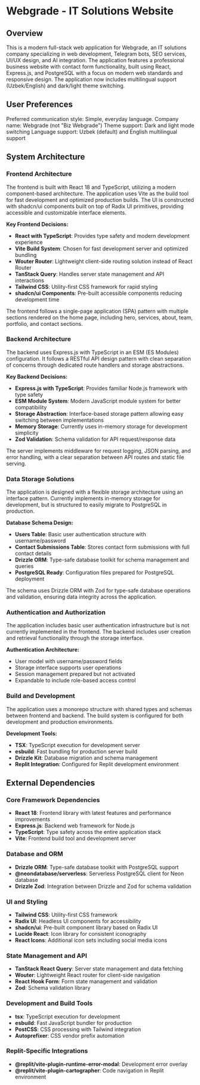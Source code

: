 # Webgrade - IT Solutions Website

## Overview

This is a modern full-stack web application for Webgrade, an IT solutions company specializing in web development, Telegram bots, SEO services, UI/UX design, and AI integration. The application features a professional business website with contact form functionality, built using React, Express.js, and PostgreSQL with a focus on modern web standards and responsive design. The application now includes multilingual support (Uzbek/English) and dark/light theme switching.

## User Preferences

Preferred communication style: Simple, everyday language.
Company name: Webgrade (not "Biz Webgrade")
Theme support: Dark and light mode switching
Language support: Uzbek (default) and English multilingual support

## System Architecture

### Frontend Architecture
The frontend is built with React 18 and TypeScript, utilizing a modern component-based architecture. The application uses Vite as the build tool for fast development and optimized production builds. The UI is constructed with shadcn/ui components built on top of Radix UI primitives, providing accessible and customizable interface elements.

**Key Frontend Decisions:**
- **React with TypeScript**: Provides type safety and modern development experience
- **Vite Build System**: Chosen for fast development server and optimized bundling
- **Wouter Router**: Lightweight client-side routing solution instead of React Router
- **TanStack Query**: Handles server state management and API interactions
- **Tailwind CSS**: Utility-first CSS framework for rapid styling
- **shadcn/ui Components**: Pre-built accessible components reducing development time

The frontend follows a single-page application (SPA) pattern with multiple sections rendered on the home page, including hero, services, about, team, portfolio, and contact sections.

### Backend Architecture
The backend uses Express.js with TypeScript in an ESM (ES Modules) configuration. It follows a RESTful API design pattern with clean separation of concerns through dedicated route handlers and storage abstractions.

**Key Backend Decisions:**
- **Express.js with TypeScript**: Provides familiar Node.js framework with type safety
- **ESM Module System**: Modern JavaScript module system for better compatibility
- **Storage Abstraction**: Interface-based storage pattern allowing easy switching between implementations
- **Memory Storage**: Currently uses in-memory storage for development simplicity
- **Zod Validation**: Schema validation for API request/response data

The server implements middleware for request logging, JSON parsing, and error handling, with a clear separation between API routes and static file serving.

### Data Storage Solutions
The application is designed with a flexible storage architecture using an interface pattern. Currently implements in-memory storage for development, but is structured to easily migrate to PostgreSQL in production.

**Database Schema Design:**
- **Users Table**: Basic user authentication structure with username/password
- **Contact Submissions Table**: Stores contact form submissions with full contact details
- **Drizzle ORM**: Type-safe database toolkit for schema management and queries
- **PostgreSQL Ready**: Configuration files prepared for PostgreSQL deployment

The schema uses Drizzle ORM with Zod for type-safe database operations and validation, ensuring data integrity across the application.

### Authentication and Authorization
The application includes basic user authentication infrastructure but is not currently implemented in the frontend. The backend includes user creation and retrieval functionality through the storage interface.

**Authentication Architecture:**
- User model with username/password fields
- Storage interface supports user operations
- Session management prepared but not activated
- Expandable to include role-based access control

### Build and Development
The application uses a monorepo structure with shared types and schemas between frontend and backend. The build system is configured for both development and production environments.

**Development Tools:**
- **TSX**: TypeScript execution for development server
- **esbuild**: Fast bundling for production server build
- **Drizzle Kit**: Database migration and schema management
- **Replit Integration**: Configured for Replit development environment

## External Dependencies

### Core Framework Dependencies
- **React 18**: Frontend library with latest features and performance improvements
- **Express.js**: Backend web framework for Node.js
- **TypeScript**: Type safety across the entire application stack
- **Vite**: Frontend build tool and development server

### Database and ORM
- **Drizzle ORM**: Type-safe database toolkit with PostgreSQL support
- **@neondatabase/serverless**: Serverless PostgreSQL client for Neon database
- **Drizzle Zod**: Integration between Drizzle and Zod for schema validation

### UI and Styling
- **Tailwind CSS**: Utility-first CSS framework
- **Radix UI**: Headless UI components for accessibility
- **shadcn/ui**: Pre-built component library based on Radix UI
- **Lucide React**: Icon library for consistent iconography
- **React Icons**: Additional icon sets including social media icons

### State Management and API
- **TanStack React Query**: Server state management and data fetching
- **Wouter**: Lightweight React router for client-side navigation
- **React Hook Form**: Form state management and validation
- **Zod**: Schema validation library

### Development and Build Tools
- **tsx**: TypeScript execution for development
- **esbuild**: Fast JavaScript bundler for production
- **PostCSS**: CSS processing with Tailwind integration
- **Autoprefixer**: CSS vendor prefix automation

### Replit-Specific Integrations
- **@replit/vite-plugin-runtime-error-modal**: Development error overlay
- **@replit/vite-plugin-cartographer**: Code navigation in Replit environment